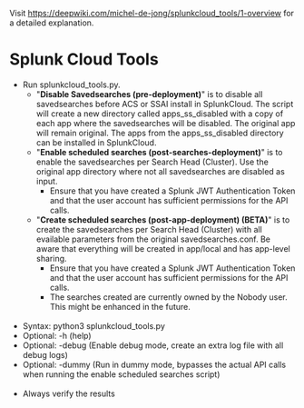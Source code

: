 Visit https://deepwiki.com/michel-de-jong/splunkcloud_tools/1-overview for a detailed explanation.

# Splunk Cloud Tools
- Run splunkcloud_tools.py.
    - "**Disable Savedsearches (pre-deployment)**" is to disable all savedsearches before ACS or SSAI install in SplunkCloud. The script will create a new directory called apps_ss_disabled with a copy of each app where the savedsearches will be disabled. The original app will remain original. The apps from the apps_ss_disabled directory can be installed in SplunkCloud.
    - "**Enable scheduled searches (post-searches-deployment)**" is to enable the savedsearches per Search Head (Cluster). Use the original app directory where not all savedsearches are disabled as input.
        - Ensure that you have created a Splunk JWT Authentication Token and that the user account has sufficient permissions for the API calls.
     - "**Create scheduled searches (post-app-deployment) (BETA)**" is to create the savedsearches per Search Head (Cluster) with all evailable parameters from the original savedsearches.conf. Be aware that everything will be created in app/local and has app-level sharing.
        - Ensure that you have created a Splunk JWT Authentication Token and that the user account has sufficient permissions for the API calls.
        - The searches created are currently owned by the Nobody user. This might be enhanced in the future.
<br/><br/>
- Syntax: python3 splunkcloud_tools.py
- Optional: -h (help)
- Optional: -debug (Enable debug mode, create an extra log file with all debug logs)
- Optional: -dummy (Run in dummy mode, bypasses the actual API calls when running the enable scheduled searches script)
<br/><br/>
- Always verify the results
